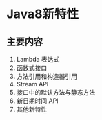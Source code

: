 # Java8新特性
## 主要内容
1. Lambda 表达式
2. 函数式接口
3. 方法引用和构造器引用
4. Stream API
5. 接口中的默认方法与静态方法
6. 新日期时间 API
7. 其他新特性